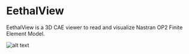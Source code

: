 # EethalView
EethalView is a 3D CAE viewer to read and visualize Nastran OP2 Finite Element Model.

![alt text](https://github.com/[Vigneswaran-commits]/[EethalView]/blob/[main]/image.jpg?raw=true)